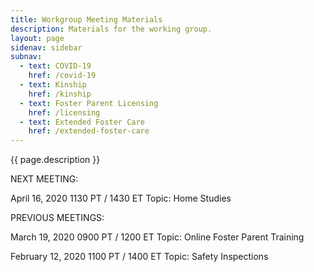 ```yaml
---
title: Workgroup Meeting Materials
description: Materials for the working group.
layout: page
sidenav: sidebar
subnav:
  - text: COVID-19
    href: /covid-19
  - text: Kinship
    href: /kinship
  - text: Foster Parent Licensing
    href: /licensing
  - text: Extended Foster Care
    href: /extended-foster-care
---
```


{{ page.description }}

NEXT MEETING: 

April 16, 2020
1130 PT / 1430 ET
Topic: Home Studies

PREVIOUS MEETINGS:


March 19, 2020
0900 PT / 1200 ET
Topic: Online Foster Parent Training

February 12, 2020
1100 PT / 1400 ET
Topic: Safety Inspections